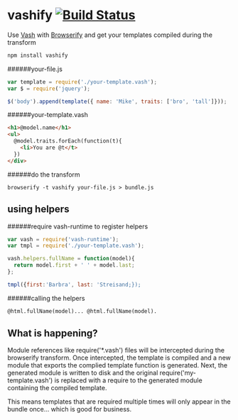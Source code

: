 vashify [![Build Status](https://travis-ci.org/chevett/vashify.png)](https://travis-ci.org/chevett/vashify)
=======

Use [Vash](https://github.com/kirbysayshi/vash) with [Browserify](https://github.com/substack/node-browserify) and get your templates compiled during the transform
````js
npm install vashify
````
######your-file.js
````js
var template = require('./your-template.vash');
var $ = require('jquery');

$('body').append(template({ name: 'Mike', traits: ['bro', 'tall']}));
````
######your-template.vash
```html
<h1>@model.name</h1>
<ul>
  @model.traits.forEach(function(t){ 
    <li>You are @t</t>
  })
</div>
````
######do the transform
````
browserify -t vashify your-file.js > bundle.js
````

using helpers
-------------
######require vash-runtime to register helpers
````js
var vash = require('vash-runtime');
var tmpl = require('./your-template.vash');

vash.helpers.fullName = function(model){
  return model.first + ' ' + model.last;
};

tmpl({first:'Barbra', last: 'Streisand;});
````
######calling the helpers
````html
@html.fullName(model)... @html.fullName(model).
````


What is happening?
------------------
Module references like require('*.vash') files will be intercepted during the browserify transform.  Once intercepted, the template is compiled and a new module that exports the complied template function is generated.  Next, the generated module is written to disk and the original require('my-template.vash') is replaced with a require to the generated module containing the compiled template.

This means templates that are required multiple times will only appear in the bundle once... which is good for business.

